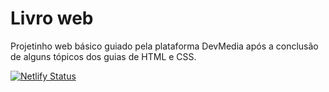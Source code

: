  # Livro web
Projetinho web básico guiado pela plataforma DevMedia após a conclusão de alguns tópicos dos guias de HTML e CSS.

[![Netlify Status](https://api.netlify.com/api/v1/badges/b6393e69-f893-44fd-8842-aee58d1f54da/deploy-status)](https://livro-web.netlify.app)
